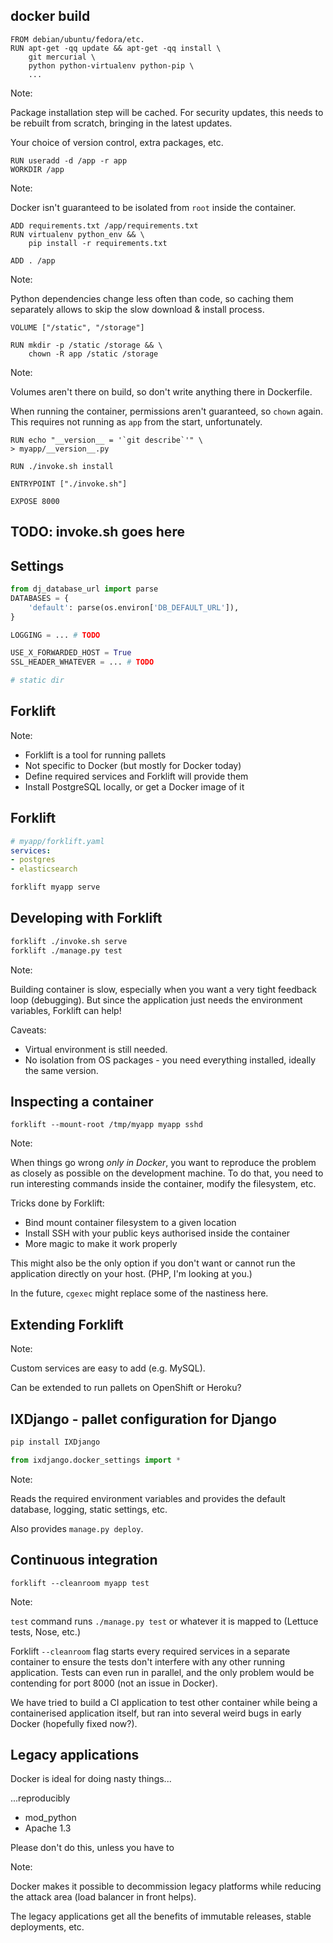 ## docker build



```
FROM debian/ubuntu/fedora/etc.
RUN apt-get -qq update && apt-get -qq install \
	git mercurial \
	python python-virtualenv python-pip \
	...
```

Note:

Package installation step will be cached. For security updates, this needs to
be rebuilt from scratch, bringing in the latest updates.

Your choice of version control, extra packages, etc.


```
RUN useradd -d /app -r app
WORKDIR /app
```

Note:

Docker isn't guaranteed to be isolated from `root` inside the container.


```
ADD requirements.txt /app/requirements.txt
RUN virtualenv python_env && \
	pip install -r requirements.txt

ADD . /app
```

Note:

Python dependencies change less often than code, so caching them separately
allows to skip the slow download & install process.


```
VOLUME ["/static", "/storage"]

RUN mkdir -p /static /storage && \
	chown -R app /static /storage
```

Note:

Volumes aren't there on build, so don't write anything there in Dockerfile.

When running the container, permissions aren't guaranteed, so `chown` again.
This requires not running as `app` from the start, unfortunately.


```
RUN echo "__version__ = '`git describe`'" \
> myapp/__version__.py

RUN ./invoke.sh install

ENTRYPOINT ["./invoke.sh"]

EXPOSE 8000
```



## TODO: invoke.sh goes here



## Settings



```python
from dj_database_url import parse
DATABASES = {
	'default': parse(os.environ['DB_DEFAULT_URL']),
}
```


```python
LOGGING = ... # TODO
```


```python
USE_X_FORWARDED_HOST = True
SSL_HEADER_WHATEVER = ... # TODO
```


```python
# static dir
```


## Forklift

Note:

* Forklift is a tool for running pallets
* Not specific to Docker (but mostly for Docker today)
* Define required services and Forklift will provide them
* Install PostgreSQL locally, or get a Docker image of it


## Forklift

```yaml
# myapp/forklift.yaml
services:
- postgres
- elasticsearch
```

```bash
forklift myapp serve
```


## Developing with Forklift

```bash
forklift ./invoke.sh serve
forklift ./manage.py test
```

Note:

Building container is slow, especially when you want a very tight feedback loop
(debugging). But since the application just needs the environment variables,
Forklift can help!

Caveats:
* Virtual environment is still needed.
* No isolation from OS packages - you need everything installed, ideally the
  same version.


## Inspecting a container

```
forklift --mount-root /tmp/myapp myapp sshd
```

Note:

When things go wrong _only in Docker_, you want to reproduce the problem as
closely as possible on the development machine. To do that, you need to run
interesting commands inside the container, modify the filesystem, etc.

Tricks done by Forklift:
* Bind mount container filesystem to a given location
* Install SSH with your public keys authorised inside the container
* More magic to make it work properly

This might also be the only option if you don't want or cannot run the
application directly on your host. (PHP, I'm looking at you.)

In the future, `cgexec` might replace some of the nastiness here.


## Extending Forklift

Note:

Custom services are easy to add (e.g. MySQL).

Can be extended to run pallets on OpenShift or Heroku?



## IXDjango - pallet configuration for Django

```bash
pip install IXDjango
```

```python
from ixdjango.docker_settings import *
```

Note:

Reads the required environment variables and provides the default database,
logging, static settings, etc.

Also provides `manage.py deploy`.



## Continuous integration

```
forklift --cleanroom myapp test
```

Note:

`test` command runs `./manage.py test` or whatever it is mapped to (Lettuce
tests, Nose, etc.)

Forklift `--cleanroom` flag starts every required services in a separate
container to ensure the tests don't interfere with any other running
application. Tests can even run in parallel, and the only problem would be
contending for port 8000 (not an issue in Docker).

We have tried to build a CI application to test other container while being a
containerised application itself, but ran into several weird bugs in early
Docker (hopefully fixed now?).



## Legacy applications

Docker is ideal for doing nasty things...

...reproducibly

* mod_python
* Apache 1.3

Please don't do this, unless you have to

Note:

Docker makes it possible to decommission legacy platforms while reducing the
attack area (load balancer in front helps).

The legacy applications get all the benefits of immutable releases, stable
deployments, etc.
